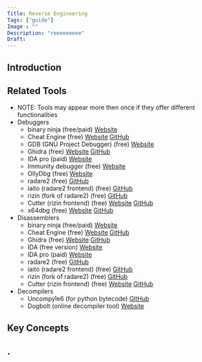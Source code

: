 ```yaml
---
Title: Reverse Engineering
Tags: ["guide"]
Image : ""
Description: "reeeeeeeee"
Draft: 
---
```


## Introduction

## Related Tools
- NOTE: Tools may appear more then once if they offer different functionalities
- Debuggers
    - binary ninja (free/paid) [Website](https://binary.ninja/)
    - Cheat Engine (free) [Website](https://www.cheatengine.org/) [GitHub](https://github.com/cheat-engine/cheat-engine)
    - GDB (GNU Project Debugger) (free) [Website](https://www.gnu.org/software/gdb/)
    - Ghidra (free) [Website](https://ghidra-sre.org/) [GitHub](https://github.com/NationalSecurityAgency/ghidra)
    - IDA pro (paid) [Website](https://hex-rays.com/ida-pro/)
    - Immunity debugger (free) [Website](https://www.immunityinc.com/products/debugger/)
    - OllyDbg (free) [Website](https://www.ollydbg.de/)
    - radare2 (free) [GitHub](https://github.com/radareorg/radare2)
    - iaito (radare2 frontend) (free) [GitHub](https://github.com/radareorg/iaito)
    - rizin (fork of radare2) (free) [GitHub](https://github.com/rizinorg/rizin)
    - Cutter (rizin frontend) (free) [Website](https://cutter.re) [GitHub](https://github.com/rizinorg/cutter)
    - x64dbg (free) [Website](https://x64dbg.com/) [GitHub](https://github.com/x64dbg/x64dbg)
- Disassemblers
    - binary ninja (free/paid) [Website](https://binary.ninja/)
    - Cheat Engine (free) [Website](https://www.cheatengine.org/) [GitHub](https://github.com/cheat-engine/cheat-engine)
    - Ghidra (free) [Website](https://ghidra-sre.org/) [GitHub](https://github.com/NationalSecurityAgency/ghidra)
    - IDA (free version) [Website](https://hex-rays.com/ida-free/)
    - IDA pro (paid) [Website](https://hex-rays.com/ida-pro/)
    - radare2 (free) [GitHub](https://github.com/radareorg/radare2)
    - iaito (radare2 frontend) (free) [GitHub](https://github.com/radareorg/iaito)
    - rizin (fork of radare2) (free) [GitHub](https://github.com/rizinorg/rizin)
    - Cutter (rizin frontend) (free) [Website](https://cutter.re) [GitHub](https://github.com/rizinorg/cutter)
- Decompilers
    - Uncompyle6 (for python bytecode) [GitHub](https://github.com/rocky/python-uncompyle6)
    - Dogbolt (online decompiler tool) [Website](https://dogbolt.org/)


## Key Concepts

## . 